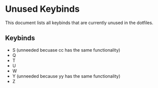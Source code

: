 # Unused Keybinds

This document lists all keybinds that are currently unused in the dotfiles.

## Keybinds

- S (unneeded becuase cc has the same functionality)
- Q
- T
- U
- W
- Y (unneeded because yy has the same functionality)
- Z
